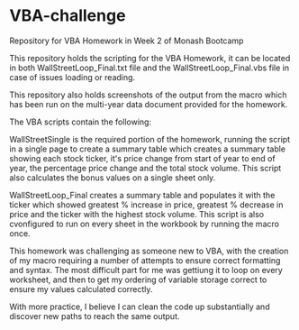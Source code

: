 # VBA-challenge
Repository for VBA Homework in Week 2 of Monash Bootcamp

This repository holds the scripting for the VBA Homework, it can be located in both WallStreetLoop_Final.txt file and the WallStreetLoop_Final.vbs file in case of issues loading or reading.

This repository also holds screenshots of the output from the macro which has been run on the multi-year data document provided for the homework.

The VBA scripts contain the following:

WallStreetSingle is the required portion of the homework, running the script in a single page to create a summary table which creates a summary table showing each stock ticker, it's price change from start of year to end of year, the percentage price change and the total stock volume. This script also calculates the bonus values on a single sheet only.

WallStreetLoop_Final creates a summary table and populates it with the ticker which showed greatest % increase in price, greatest % decrease in price and the ticker with the highest stock volume. This script is also cvonfigured to run on every sheet in the workbook by running the macro once.

This homework was challenging as someone new to VBA, with the creation of my macro requiring a number of attempts to ensure correct formatting and syntax. The most difficult part for me was gettiung it to loop on every worksheet, and then to get my ordering of variable storage correct to ensure my values calculated correctly.

With more practice, I believe I can clean the code up substantially and discover new paths to reach the same output.
